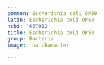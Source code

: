 ```yaml
---
common: Escherichia coli OP50
latin: Escherichia coli OP50
ncbi: '637912'
title: Escherichia coli OP50
group: Bacteria
image: .na.character

---
```

